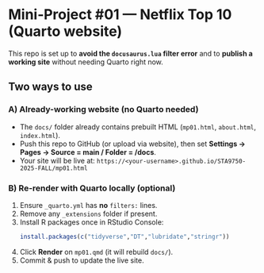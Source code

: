 # Mini‑Project #01 — Netflix Top 10 (Quarto website)

This repo is set up to **avoid the `docusaurus.lua` filter error** and to **publish a working site** without needing Quarto right now.

## Two ways to use

### A) Already-working website (no Quarto needed)
- The `docs/` folder already contains prebuilt HTML (`mp01.html`, `about.html`, `index.html`).
- Push this repo to GitHub (or upload via website), then set **Settings → Pages → Source = main / Folder = /docs**.
- Your site will be live at: `https://<your-username>.github.io/STA9750-2025-FALL/mp01.html`

### B) Re-render with Quarto locally (optional)
1. Ensure `_quarto.yml` has **no** `filters:` lines.
2. Remove any `_extensions` folder if present.
3. Install R packages once in RStudio Console:
   ```r
   install.packages(c("tidyverse","DT","lubridate","stringr"))
   ```
4. Click **Render** on `mp01.qmd` (it will rebuild `docs/`).
5. Commit & push to update the live site.
